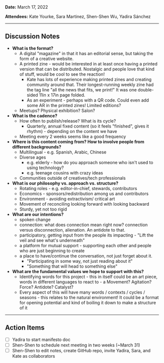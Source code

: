 **Date:** March 17, 2022

**Attendees:** Kate Yourke, Sara Martinez, Shen-Shen Wu, Yadira Sánchez

------

## Discussion Notes

- **What is the format?**
  - A digital "magazine" in that it has an editorial sense, but taking the form of a creative website.
  - A printed zine - would be interested in at least once having a printed version that can be distributed. Nostalgic and people love that kind of stuff, would be cool to see the reaction!
    - Kate has lots of experience making printed zines and creating community around that. Their longest-running weekly zine had the tag line "all the news that fits, we print!" It was one double-sided 11in x 17in page folded.
    - As an experiment - perhaps with a QR code. Could even add some AR in the printed zines! Limited editions?
  - Meetups? Physical exhibition? Salon?
- **What is the cadence?**
  - How often to publish/release? What is its cycle? 
    - Quarterly, annual fixed content (so it feels "finished", gives it rhythm) - depending on the content we have
  - Meeting every 2 weeks seems like a good frequency
- **Where is this content coming from? How to involve people from different backgrounds?**
  - Multilingual - e.g. Spanish, Arabic, Chinese
  - Diverse ages
    - e.g. elderly - how do you approach someone who isn't used to using technology?
    - e.g. teenage cousins with crazy ideas
  - Communities outside of creatives/tech professionals 
- **What is our philosophy vs. approach vs. structure?**
  - Rotating roles - e.g. editor-in-chief, stewards, contributors
  - Economics - sponsors/redistribution among us and contributors
  - Environment - avoiding extractivism/ critical art
  - Movement of reconciling looking forward with looking backward
  - Sturdy, yet not too rigid
- **What are our intentions?**
  - spoken change
  - connection: what does connection mean right now? connection versus disconnection, alienation. An antidote to that.
  - participatory, getting input from the people its impacting - "Lift the veil and see what's underneath"
  - a platform for mutual support - supporting each other and people who are just beginning to create 
  - a place to have/continue the conversation, not just forget about it.
    - "Participating in some way, not just reading about it"
    - "Something that will head to something else"
- **What are the fundamental values we hope to support with this?**
  - Identifying words for this project - this in itself could be an art piece, words in different languages to react to - a Movement? Agitation? Force? Antidote? Catalyst?
  - Every aspect of this will have many words / contexts / cycles / seasons - this relates to the natural environment! It could be a format for opening potential and kind of boiling it down to make a structure of it

------

## Action Items
- [ ] Yadira to start manifesto doc
- [ ] Shen-Shen to schedule next meeting in two weeks (~March 31)
- [ ] Shen-Shen to edit notes, create GitHub repo, invite Yadira, Sara, and Kate as collaborators